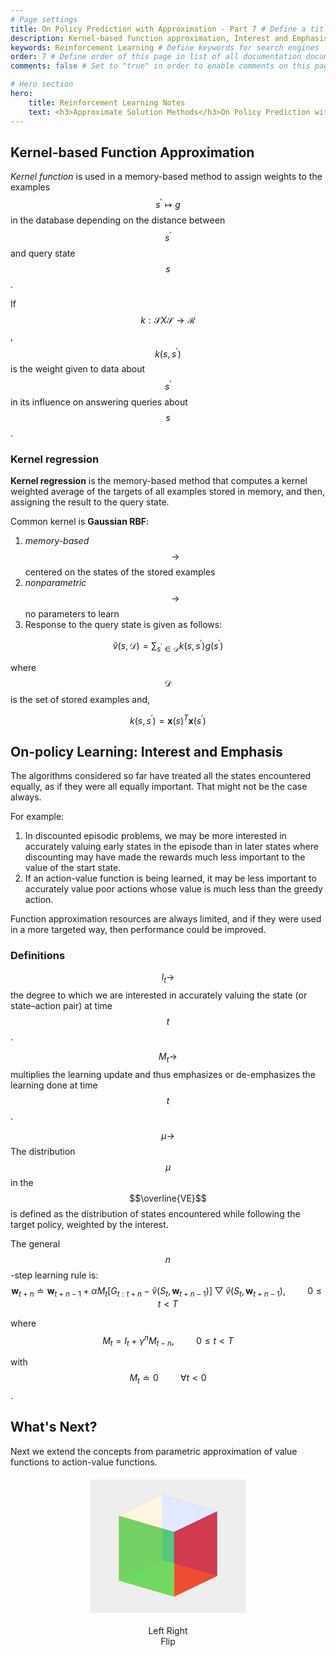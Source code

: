 ```yaml
---
# Page settings
title: On Policy Prediction with Approximation - Part 7 # Define a title of your page
description: Kernel-based function approximation, Interest and Emphasis in on-policy learning # Define a description of your page
keywords: Reinforcement Learning # Define keywords for search engines
order: 7 # Define order of this page in list of all documentation documents
comments: false # Set to "true" in order to enable comments on this page. Make sure you properly setup "disqus_forum_shortname" variable in "_config.yml"

# Hero section
hero:
    title: Reinforcement Learning Notes
    text: <h3>Approximate Solution Methods</h3>On Policy Prediction with Approximation
---
```


## Kernel-based Function Approximation
*Kernel function* is used in a memory-based method to assign weights to the examples $$s^{'} \mapsto g$$ in the database depending on the distance between $$s^{'}$$ and query state $$s$$.

If $$k: \mathcal{S} X \mathcal{S} \rightarrow \mathcal{R}$$, $$k(s, s^{'})$$ is the weight given to data about $$s^{'}$$ in its influence on answering queries about $$s$$.

### Kernel regression
**Kernel regression** is the memory-based method that computes a kernel weighted average of the targets of all examples stored in memory, and then, assigning the result to the query state.

Common kernel is **Gaussian RBF**:
1. *memory-based* $$\rightarrow$$ centered on the states of the stored examples
2. *nonparametric* $$\rightarrow$$ no parameters to learn
3. Response to the query state is given as follows:

$$
  \hat{v}(s, \mathcal{D}) = \sum_{s^{'} \in \mathcal{D}}k(s, s^{'})g(s^{'})
$$

where $$\mathcal{D}$$ is the set of stored examples and,

$$k(s, s^{'}) = \mathbf{x}(s)^T\mathbf{x}(s^{'})$$

## On-policy Learning: Interest and Emphasis
The algorithms considered so far have treated all the states encountered equally, as if they were all equally important. That might not be the case always.

For example:
1. In discounted episodic problems, we may be more interested in accurately valuing early states in the episode than in later states where discounting may have made the rewards much less important to the value of the start state.
2. If an action-value function is being learned, it may be less important to accurately value poor actions whose value is much less than the greedy action.

<div class="callout callout--info">
  <p>Function approximation resources are always limited, and if they were used in a more targeted way, then performance could be improved.</p>
</div>

### Definitions

$$I_t \rightarrow$$ the degree to which we are interested in accurately valuing the state (or state–action pair) at time $$t$$.

$$M_t \rightarrow$$ multiplies the learning update and thus emphasizes or de-emphasizes the learning done at time $$t$$.

$$\mu \rightarrow$$ The distribution $$\mu$$ in the $$\overline{VE}$$ is defined as the distribution of states encountered while following the target policy, weighted by the interest.

The general $$n$$-step learning rule is:
$$
  \mathbf{w}_{t+n} \doteq \mathbf{w}_{t+n-1} + \alpha M_t [G_{t:t+n} - \hat{v}(S_t, \mathbf{w}_{t+n-1})]\bigtriangledown\hat{v}(S_t, \mathbf{w}_{t+n-1}), \hspace{1cm} 0 \leq t < T
$$

where $$M_t = I_t + \gamma^n M_{t-n}, \hspace{1cm} 0 \leq t < T$$

with $$M_t \doteq 0 \hspace{1cm} \forall t < 0$$.

## What's Next?

Next we extend the concepts from parametric approximation of value functions to action-value functions.
<style>
#wrapD3Cube {
    width: 250px;
    height: 213px;
    margin: 20px auto;
    background-color: #EEE;
}
#D3Cube {
    width: 112px;
    height: 112px;
    top: 50px;
    transform-style: preserve-3d;
    -moz-transform-style: preserve-3d;
    -webkit-transform-style: preserve-3d;
    transform: rotateX(-22deg) rotateY(-38deg) rotateZ(0deg);
    -moz-transform: rotateX(-22deg) rotateY(-38deg) rotateZ(0deg);
    -webkit-transform: rotateX(-22deg) rotateY(-38deg) rotateZ(0deg);
    margin: auto;
    position: relative;
    -moz-transform-style: preserve-3d;
    transform-style: preserve-3d;
    -webkit-transition: all 0.5s ease-in-out;
    transition: all 0.5s ease-in-out;
}
#D3Cube > div {
    position: absolute;
    -webkit-transition: all 0.5s ease-in-out;
    transition: all 0.5s ease-in-out;
    width: 112px;
    height: 112px;
    float: left;
    overflow: hidden;
    opacity: 0.85;
}
#side1 {
    transform: rotatex(90deg) translateX(0px) translateY(0px) translateZ(56px);
    -moz-transform: rotatex(90deg) translateX(0px) translateY(0px) translateZ(56px);
    -webkit-transform: rotatex(90deg) translateX(0px) translateY(0px) translateZ(56px);
    background-color: #FFF;
}
#side2 {
    transform: rotateY(-90deg) translateX(0px) translateY(0px) translateZ(56px);
    -moz-transform: rotateY(-90deg) translateX(0px) translateY(0px) translateZ(56px);
    -webkit-transform: rotateY(-90deg) translateX(0px) translateY(0px) translateZ(56px);
    background-color: #ffaf1c;
}
#side3 {
    transform: translateX(0px) translateY(0px) translateZ(56px);
    -moz-transform: translateX(0px) translateY(0px) translateZ(56px);
    -webkit-transform: translateX(0px) translateY(0px) translateZ(56px);
    background-color: #58d568;
}
#side4 {
    transform: rotateY(90deg) translateX(0px) translateY(0px) translateZ(56px);
    -moz-transform: rotateY(90deg) translateX(0px) translateY(0px) translateZ(56px);
    -webkit-transform: rotateY(90deg) translateX(0px) translateY(0px) translateZ(56px);
    background-color: #ed3030;
}
#side5 {
    transform: rotateY(180deg) translateX(0px) translateY(0px) translateZ(56px);
    -moz-transform: rotateY(180deg) translateX(0px) translateY(0px) translateZ(56px);
    -webkit-transform: rotateY(180deg) translateX(0px) translateY(0px) translateZ(56px);
    background-color: #1c5ffe;
}
#side6 {
    transform: rotateX(-90deg) translateX(0px) translateY(0px) translateZ(56px);
    -moz-transform: rotateX(-90deg) translateX(0px) translateY(0px) translateZ(56px);
    -webkit-transform: rotateX(-90deg) translateX(0px) translateY(0px) translateZ(56px);
    background-color: #f2f215;
}
</style>
<script>
  var cubex = 0,    // initial rotation
cubey = 0,
cubez = 0;
function rotate(variableName, degrees) {
    window[variableName] = window[variableName] + degrees;
    rotCube(cubex, cubey, cubez);
}
function rotCube(degx, degy, degz){
    segs = "rotateX("+degx+"deg) rotateY("+degy+"deg) rotateZ("+degz+"deg) translateX(0) translateY(0) translateZ(0)";
    $('#D3Cube').css({"transform":segs});
}
function turnRight() {
    rotate("cubey", 90);
}
function turnLeft() {
    rotate("cubey", -90);
}
function flipCube() {
    rotate("cubez", -180);
}

</script>
<div id="wrapD3Cube">
    <div id="D3Cube">
        <div id="side1"></div>
        <div id="side2"></div>
        <div id="side3"></div>
        <div id="side4"></div>
        <div id="side5"></div>
        <div id="side6"></div>
    </div>
</div>
<p style="text-align: center;">
    <a onclick="turnLeft()">Left</a>
    <a onclick="turnRight()">Right</a> <br />
    <a onclick="flipCube()">Flip</a>
</p>
